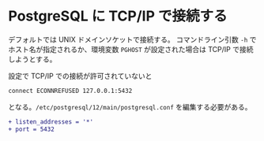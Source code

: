 # PostgreSQL に TCP/IP で接続する

デフォルトでは UNIX ドメインソケットで接続する。
コマンドライン引数 `-h` でホスト名が指定されるか、環境変数 `PGHOST` が設定された場合は TCP/IP で接続しようとする。

設定で TCP/IP での接続が許可されていないと

```txt
connect ECONNREFUSED 127.0.0.1:5432
```

となる。`/etc/postgresql/12/main/postgresql.conf` を編集する必要がある。

```diff
+ listen_addresses = '*'
+ port = 5432
```
